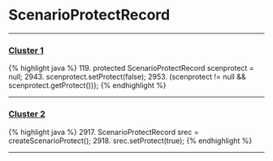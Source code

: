 # ScenarioProtectRecord

***

### [Cluster 1](./1)
{% highlight java %}
119. protected ScenarioProtectRecord      scenprotect       =     null;
2943.         scenprotect.setProtect(false);
2953.                          (scenprotect != null && scenprotect.getProtect())};
{% endhighlight %}

***

### [Cluster 2](./2)
{% highlight java %}
2917. ScenarioProtectRecord srec = createScenarioProtect();
2918. srec.setProtect(true);
{% endhighlight %}

***

